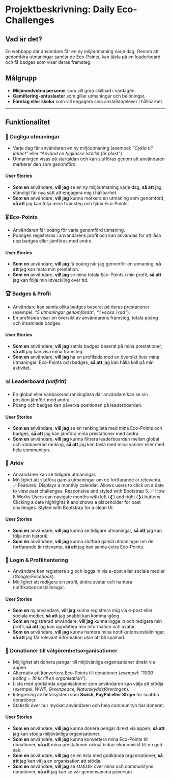# Projektbeskrivning: Daily Eco-Challenges

## Vad är det?
En webbapp där användare får en ny miljöutmaning varje dag. Genom att genomföra utmaningar samlar de Eco-Points, kan tävla på en leaderboard och få badges som visar deras framsteg.

## Målgrupp
- **Miljömedvetna personer** som vill göra skillnad i vardagen.
- **Gamifiering-entusiaster** som gillar utmaningar och belöningar.
- **Företag eller skolor** som vill engagera sina anställda/elever i hållbarhet.

---

## Funktionalitet

### 🌱 Dagliga utmaningar
- Varje dag får användaren en ny miljöutmaning (exempel: _“Cykla till jobbet”_ eller _“Använd en tygkasse istället för plast”_).
- Utmaningen visas på startsidan och kan slutföras genom att användaren markerar den som genomförd.

#### User Stories
- **Som en** användare, **vill jag** se en ny miljöutmaning varje dag, **så att** jag ständigt får nya sätt att engagera mig i hållbarhet.
- **Som en** användare, **vill jag** kunna markera en utmaning som genomförd, **så att** jag kan följa mina framsteg och tjäna Eco-Points.

### 🎖 Eco-Points
- Användaren får poäng för varje genomförd utmaning.
- Poängen registreras i användarens profil och kan användas för att låsa upp badges eller jämföras med andra.

#### User Stories
- **Som en** användare, **vill jag** få poäng när jag genomför en utmaning, **så att** jag kan mäta min prestation.
- **Som en** användare, **vill jag** se mina totala Eco-Points i min profil, **så att** jag kan följa min utveckling över tid.

### 🏆 Badges & Profil
- Användare kan samla olika badges baserat på deras prestationer (exempel: _“5 utmaningar genomförda”_, _“1 vecka i rad”_).
- En profilsida visar en översikt av användarens framsteg, totala poäng och insamlade badges.

#### User Stories
- **Som en** användare, **vill jag** samla badges baserat på mina prestationer, **så att** jag kan visa mina framsteg.
- **Som en** användare, **vill jag** ha en profilsida med en översikt över mina utmaningar, Eco-Points och badges, **så att** jag kan hålla koll på min aktivitet.

### 📊 Leaderboard _(valfritt)_
- En global eller vänbaserad rankinglista där användare kan se sin position jämfört med andra.
- Poäng och badges kan påverka positionen på leaderboarden.

#### User Stories
- **Som en** användare, **vill jag** se en rankinglista med mina Eco-Points och badges, **så att** jag kan jämföra mina prestationer med andra.
- **Som en** användare, **vill jag** kunna filtrera leaderboarden mellan global och vänbaserad ranking, **så att** jag kan tävla med mina vänner eller med hela communityn.

### 📂 Arkiv
- Användaren kan se tidigare utmaningar.
- Möjlighet att slutföra gamla utmaningar om de fortfarande är relevanta.
✅ Features:
Displays a monthly calendar.
Allows users to click on a date to view past challenges.
Responsive and styled with Bootstrap 5.
✅ How It Works
Users can navigate months with left (❮) and right (❯) buttons.
Clicking a date highlights it and shows a placeholder for past challenges.
Styled with Bootstrap for a clean UI.

#### User Stories
- **Som en** användare, **vill jag** kunna se tidigare utmaningar, **så att** jag kan följa min historik.
- **Som en** användare, **vill jag** kunna slutföra gamla utmaningar om de fortfarande är relevanta, **så att** jag kan samla extra Eco-Points.

### 🔑 Login & Profilhantering
- Användare kan registrera sig och logga in via e-post eller sociala medier (_Google/Facebook_).
- Möjlighet att redigera sin profil, ändra avatar och hantera notifikationsinställningar.

#### User Stories
- **Som en** ny användare, **vill jag** kunna registrera mig via e-post eller sociala medier, **så att** jag snabbt kan komma igång.
- **Som en** registrerad användare, **vill jag** kunna logga in och redigera min profil, **så att** jag kan uppdatera min information och avatar.
- **Som en** användare, **vill jag** kunna hantera mina notifikationsinställningar, **så att** jag får relevant information utan att bli spamad.

### 💚 Donationer till välgörenhetsorganisationer
- Möjlighet att donera pengar till miljövänliga organisationer direkt via appen.
- Alternativ att konvertera Eco-Points till donationer (_exempel: “1000 poäng = 10 kr till en organisation”_).
- Lista med godkända organisationer som användaren kan välja att stödja (_exempel: WWF, Greenpeace, Naturskyddsföreningen_).
- Integrering av betalsystem som **Swish, PayPal eller Stripe** för snabba donationer.
- Statistik över hur mycket användaren och hela communityn har donerat.

#### User Stories
- **Som en** användare, **vill jag** kunna donera pengar direkt via appen, **så att** jag kan stödja miljövänliga organisationer.
- **Som en** användare, **vill jag** kunna konvertera mina Eco-Points till donationer, **så att** mina prestationer också bidrar ekonomiskt till en god sak.
- **Som en** användare, **vill jag** se en lista med godkända organisationer, **så att** jag kan välja en organisation att stödja.
- **Som en** användare, **vill jag** se statistik över mina och communityns donationer, **så att** jag kan se vår gemensamma påverkan.
